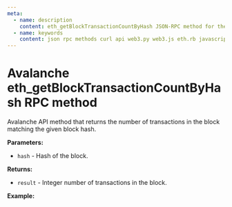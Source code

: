 ```yaml
---
meta:
  - name: description
    content: eth_getBlockTransactionCountByHash JSON-RPC method for the Avalanche API available with examples in web3.js, web3.py, eth.rb, and cURL.
  - name: keywords
    content: json rpc methods curl api web3.py web3.js eth.rb javascript python ruby Avalanche 
---
```


# Avalanche eth_getBlockTransactionCountByHash RPC method

Avalanche API method that returns the number of transactions in the block matching the given block hash.  

**Parameters:**  

* `hash` - Hash of the block.

**Returns:** 

* `result` - Integer number of transactions in the block.

**Example:**

<CodeSwitcher :languages="{js:'web3.js', py:'web3.py', rb:'eth.rb', cr:'cURL'}">
<template v-slot:js>

``` js
const Web3 = require("web3");
const node_url = "CHAINSTACK_NODE_URL";
const web3 = new Web3(node_url);
web3.eth.getBlockTransactionCount("0x96d39fcc311c319ffb9d99da1097b67c02a3f29b56aff921bfce864c4ed4607b", (err, block) => {
  console.log(block)
})
```

</template>
<template v-slot:py>

``` py
from web3 import Web3  
node_url = "CHAINSTACK_NODE_URL" 
web3 = Web3(Web3.HTTPProvider(node_url)) 
print(web3.eth.get_block_transaction_count("0x96d39fcc311c319ffb9d99da1097b67c02a3f29b56aff921bfce864c4ed4607b"))
```

</template>
<template v-slot:rb>

``` rb
require "eth"
client = Eth::Client.create "CHAINSTACK_NODE_URL"
response = client.eth_get_block_transaction_count_by_hash("0x96d39fcc311c319ffb9d99da1097b67c02a3f29b56aff921bfce864c4ed4607b")
puts response["result"].to_i(16)
```

</template>
<template v-slot:cr>

``` sh
curl -X POST "CHAINSTACK_NODE_URL" \
  -H "Content-Type: application/json" \
  --data '{"method":"eth_getBlockTransactionCountByHash","params":["0x96d39fcc311c319ffb9d99da1097b67c02a3f29b56aff921bfce864c4ed4607b"],"id":1,"jsonrpc":"2.0"}'
```

</template>
</CodeSwitcher>